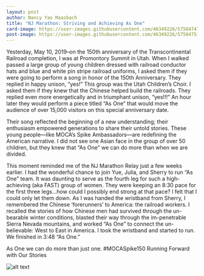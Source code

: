 ```yaml
---
layout: post
author: Nancy Yao Maasbach
title: "NJ Marathon: Striving and Achieving As One"
card-image: https://user-images.githubusercontent.com/46349226/57584747-f11e4300-74ac-11e9-9284-a8a66d830147.jpg
post-image: https://user-images.githubusercontent.com/46349226/57584751-fa0f1480-74ac-11e9-87ab-f5814c4cfb20.jpg
---
```

Yesterday, May 10, 2019–on the 150th anniversary of the Transcontinental Railroad completion, I was at Promontory Summit in Utah. When I walked passed a large group of young children dressed with railroad conductor hats and blue and white pin stripe railroad uniforms, I asked them if they were going to perform a song in honor of the 150th Anniversary. They replied in happy unison, “yes!” This group was the Utah Children’s Choir. I asked them if they knew that the Chinese helped build the railroads. They replied even more energetically and in triumphant unison, “yes!!!” An hour later they would perform a piece titled “As One” that would move the audience of over 15,000 visitors on this special anniversary date. <!--more-->

Their song reflected the beginning of a new understanding; their enthusiasm empowered generations to share their untold stories. These young people—like MOCA’s Spike Ambassadors—are redefining the American narrative. I did not see one Asian face in the group of over 50 children, but they knew that “As One” we can do more than when we are divided.

This moment reminded me of the NJ Marathon Relay just a few weeks earlier. I had the wonderful chance to join Yue, Julia, and Sherry to run “As One” team. It was daunting to serve as the fourth leg for such a high-achieving (aka FAST) group of women. They were keeping an 8:30 pace for the first three legs...how could I possibly end strong at that pace? I felt that I could only let them down. As I was handed the wristband from Sherry, I remembered the Chinese ‘forerunners’ to America: the railroad workers. I recalled the stories of how Chinese men had survived through the un-bearable winter conditions, blasted their way through the im-penetrable Sierra Nevada mountains, and worked “As One” to connect the un-believable: West to East in America. I took the wristband and started to run. We finished in 3:48 “As One.”

As One we can do more than just one. #MOCASpike150 Running Forward with Our Stories

![alt text](https://user-images.githubusercontent.com/46349226/57584743-e2d02700-74ac-11e9-8503-4a0000bedc26.JPG "MOCA NJ Marathon Relay Team")

